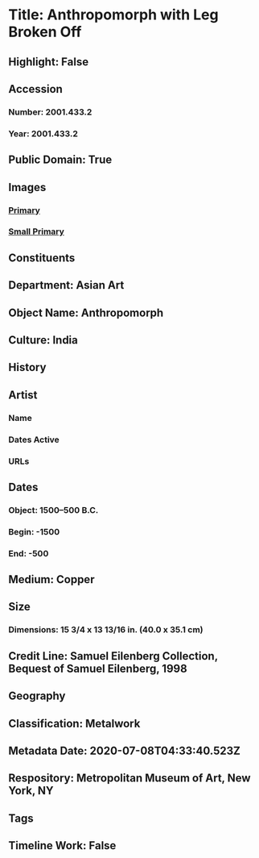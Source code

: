 # Title: Anthropomorph with Leg Broken Off
## Highlight: False
## Accession
### Number: 2001.433.2
### Year: 2001.433.2
## Public Domain: True
## Images
### [Primary](https://images.metmuseum.org/CRDImages/as/original/2001_433_2_O.JPG)
### [Small Primary](https://images.metmuseum.org/CRDImages/as/web-large/2001_433_2_O.JPG)
## Constituents
## Department: Asian Art
## Object Name: Anthropomorph
## Culture: India
## History
## Artist
### Name
### Dates Active
### URLs
## Dates
### Object: 1500–500 B.C.
### Begin: -1500
### End: -500
## Medium: Copper
## Size
### Dimensions: 15 3/4 x 13 13/16 in. (40.0 x 35.1 cm)
## Credit Line: Samuel Eilenberg Collection, Bequest of Samuel Eilenberg, 1998
## Geography
## Classification: Metalwork
## Metadata Date: 2020-07-08T04:33:40.523Z
## Respository: Metropolitan Museum of Art, New York, NY
## Tags
## Timeline Work: False